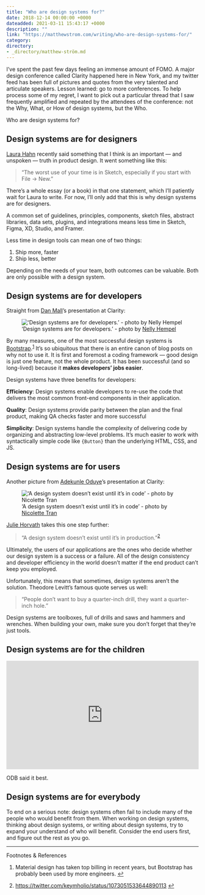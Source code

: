 ```yaml
---
title: "Who are design systems for?"
date: 2018-12-14 00:00:00 +0000
dateadded: 2021-03-11 15:43:17 +0000
description: ""
link: "https://matthewstrom.com/writing/who-are-design-systems-for/"
category:
directory:
- _directory/matthew-ström.md
---
```

<p>I’ve spent the past few days feeling an immense amount of FOMO. A major design conference called Clarity happened here in New York, and my twitter feed has been full of pictures and quotes from the very talented and articulate speakers. Lesson learned: go to more conferences. To help process some of my regret, I want to pick out a particular thread that I saw frequently amplified and repeated by the attendees of the conference: not the Why, What, or How of design systems, but the Who.</p>
<p>Who are design systems for?</p>
<h2 id="design-systems-are-for-designers">Design systems are for designers</h2>
<p><a href="https://twitter.com/lauradhahn" target="_blank" rel="noopener">Laura Hahn</a> recently said something that I think is an important — and unspoken — truth in product design. It went something like this:</p>
<blockquote>
<p>“The worst use of your time is in Sketch, especially if you start with File → New.”</p>
</blockquote>
<p>There’s a whole essay (or a book) in that one statement, which I’ll patiently wait for Laura to write. For now, I’ll only add that this is why design systems are for designers.</p>
<p>A common set of guidelines, principles, components, sketch files, abstract libraries, data sets, plugins, and integrations means less time in Sketch, Figma, XD, Studio, and Framer.</p>
<p>Less time in design tools can mean one of two things:</p>
<ol>
<li>Ship more, faster</li>
<li>Ship less, better</li>
</ol>
<p>Depending on the needs of your team, both outcomes can be valuable. Both are only possible with a design system.</p>
<h2 id="design-systems-are-for-developers">Design systems are for developers</h2>
<p>Straight from <a href="https://twitter.com/danmall" target="_blank" rel="noopener">Dan Mall</a>’s presentation at Clarity:</p>
<figure data-type="image"><img src="https://pbs.twimg.com/media/DuOuaMFWoAAHIcv.jpg" alt="‘Design systems are for developers.’ - photo by Nelly Hempel"><figcaption>‘Design systems are for developers.’ - photo by <a href="https://twitter.com/Hejnelly_" target="_blank" rel="noopener">Nelly Hempel</a></figcaption></figure>
<p>By many measures, one of the most successful design systems is <a href="https://getbootstrap.com/" target="_blank" rel="noopener">Bootstrap</a>.<sup class="footnote-ref"><a href="#fn1" id="fnref1">1</a></sup> It’s so ubiquitous that there is an entire canon of blog posts on why not to use it. It is first and foremost a coding framework — good design is just one feature, not the whole product.  It has been successful (and so long-lived) because it <strong>makes developers’ jobs easier</strong>.</p>
<p>Design systems have three benefits for developers:</p>
<p><strong>Efficiency</strong>: Design systems enable developers to re-use the code that delivers the most common front-end components in their application.</p>
<p><strong>Quality</strong>: Design systems provide parity between the plan and the final product, making QA checks faster and more successful</p>
<p><strong>Simplicity</strong>: Design systems handle the complexity of delivering code by organizing and abstracting low-level problems. It’s much easier to work with syntactically simple code like <code>{Button}</code> than the underlying HTML, CSS, and JS.</p>
<h2 id="design-systems-are-for-users">Design systems are for users</h2>
<p>Another picture from <a href="https://twitter.com/adekunleoduye" target="_blank" rel="noopener">Adekunle Oduye</a>’s presentation at Clarity:</p>
<figure data-type="image"><img src="https://pbs.twimg.com/media/DuKOjHmX4AExTeq?format=jpg&amp;name=small" alt="‘A design system doesn’t exist until it’s in code’ - photo by Nicolette Tran "><figcaption>‘A design system doesn’t exist until it’s in code’ - photo by <a href="https://twitter.com/designicolette" target="_blank" rel="noopener">Nicolette Tran</a> </figcaption></figure>
<p><a href="https://twitter.com/nrrrdcore" target="_blank" rel="noopener">Julie Horvath</a> takes this one step further:</p>
<blockquote>
<p>“A design system doesn’t exist until it’s in production.”<sup class="footnote-ref"><a href="#fn2" id="fnref2">2</a></sup></p>
</blockquote>
<p>Ultimately, the users of our applications are the ones who decide whether our design system is a success or a failure. All of the design consistency and developer efficiency in the world doesn’t matter if the end product can’t keep you employed.</p>
<p>Unfortunately, this means that sometimes, design systems aren’t the solution. Theodore Levitt’s famous quote serves us well:</p>
<blockquote>
<p>“People don’t want to buy a quarter-inch drill, they want a quarter-inch hole.”</p>
</blockquote>
<p>Design systems are toolboxes, full of drills and saws and hammers and wrenches. When building your own, make sure you don’t forget that they’re just tools.</p>
<h2 id="design-systems-are-for-the-children">Design systems are for the children</h2>
<div>
<style>.embed-container { position: relative; padding-bottom: 56.25%; height: 0; overflow: hidden; max-width: 100%; } .embed-container iframe, .embed-container object, .embed-container embed { position: absolute; top: 0; left: 0; width: 100%; height: 100%; }</style><div class="embed-container"><iframe src="https://www.youtube.com/embed/XuxXSw_4R_c" frameborder="0" allowfullscreen=""></iframe></div>
</div>
<p>ODB said it best.</p>
<h2 id="design-systems-are-for-everybody">Design systems are for everybody</h2>
<p>To end on a serious note: design systems often fail to include many of the people who would benefit from them. When working on design systems, thinking about design systems, or writing about design systems, try to expand your understand of who will benefit. Consider the end users first, and figure out the rest as you go.</p>
<hr>
<section class="footnotes l--space-compact">
<div class="t--weight-bold l--pad-btm-s">Footnotes & References</div>
<ol class="footnotes-list">
<li id="fn1" class="footnote-item"><p>Material design has taken top billing in recent years, but Bootstrap has probably been used by more engineers. <a href="#fnref1" class="footnote-backref">↩︎</a></p>
</li>
<li id="fn2" class="footnote-item"><p><a href="https://twitter.com/keymholio/status/1073051533644890113" target="_blank" rel="noopener">https://twitter.com/keymholio/status/1073051533644890113</a> <a href="#fnref2" class="footnote-backref">↩︎</a></p>
</li>
</ol>
</section>
